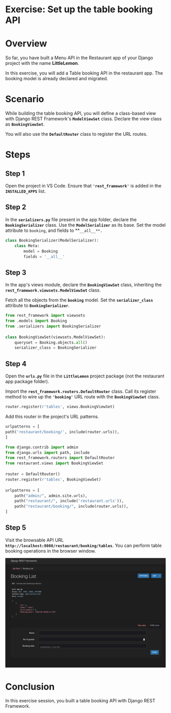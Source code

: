 # Exercise: Set up the table booking API

# ****Overview****

So far, you have built a Menu API in the Restaurant app of your Django project with the name **LittleLemon**.

In this exercise, you will add a Table booking API in the restaurant app. The booking model is already declared and migrated.

# ****Scenario****

While building the table booking API, you will define a class-based view with Django REST Framework's **`ModelViewSet`** class. Declare the view class as **`BookingViewSet`**.

You will also use the **`DefaultRouter`** class to register the URL routes.

# Steps

## Step 1

Open the project in VS Code. Ensure that **`'rest_framework'`** is added in the **`INSTALLED_APPS`** list.

## Step 2

In the **`serializers.py`** file present in the app folder, declare the **`BookingSerializer`** class. Use the **`ModelSerializer`** as its base. Set the model attribute to `booking`, and fields to **`__all__**.`

```python
class BookingSerializer(ModelSerializer):
    class Meta:
        model = Booking
        fields = '__all__'
```

## Step 3

In the app's views module, declare the **`BookingViewSet`** class, inheriting the **`rest_framework.viewsets.ModelViewSet`** class.

Fetch all the objects from the **`booking`** model. Set the **`serializer_class`** attribute to **`BookingSerializer`**.

```python
from rest_framework import viewsets
from .models import Booking
from .serializers import BookingSerializer

class BookingViewSet(viewsets.ModelViewSet):
    queryset = Booking.objects.all()
    serializer_class = BookingSerializer
```

## Step 4

Open the **`urls.py`** file in the **`LittleLemon`** project package (not the restaurant app package folder).

Import the **`rest_framework.routers.DefaultRouter`** class. Call its register method to wire up the **`'booking'`** URL route with the **`BookingViewSet`** class.

```python
router.register(r'tables', views.BookingViewSet)
```

Add this router in the project's URL patterns.

```python
urlpatterns = [
path('restaurant/booking/', include(router.urls)),
]
```

```python
from django.contrib import admin
from django.urls import path, include
from rest_framework.routers import DefaultRouter
from restaurant.views import BookingViewSet

router = DefaultRouter()
router.register(r'tables', BookingViewSet)

urlpatterns = [
    path("admin/", admin.site.urls),
    path("restaurant/", include('restaurant.urls')),
    path("restaurant/booking/", include(router.urls)),
]
```

## Step 5

Visit the browsable API URL **`http://localhost:8000/restaurant/booking/tables`**. You can perform table booking operations in the browser window.

![Screenshot 2023-02-09 at 11.33.36 PM.png](Exercise%20Set%20up%20the%20table%20booking%20API%20f99910ab60ed4efea1385b42cecb7d81/Screenshot_2023-02-09_at_11.33.36_PM.png)

# Conclusion

In this exercise session, you built a table booking API with Django REST Framework.